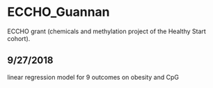 # ECCHO_Guannan
ECCHO grant (chemicals and methylation project of the Healthy Start cohort).
## 9/27/2018
linear regression model for 9 outcomes on obesity and CpG  

